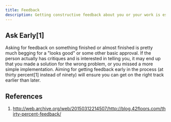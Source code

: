 ```yaml
---
title: Feedback
description: Getting constructive feedback about you or your work is essential to long-term growth.
---
```


## Ask Early[1]

Asking for feedback on something finished or almost finished is pretty much begging for a "looks good" or some other basic approval. If the person actually has critiques and is interested in telling you, it may end up that you made a solution for the wrong problem, or you missed a more simple implementation. Aiming for getting feedback early in the process (at thirty percent[1] instead of ninety) will ensure you can get on the right track earlier than later.

## References

1. http://web.archive.org/web/20150312214507/http://blog.42floors.com/thirty-percent-feedback/